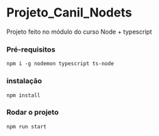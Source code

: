 # Projeto_Canil_Nodets

Projeto feito no módulo do curso Node + typescript

### Pré-requisitos

`npm i -g nodemon typescript ts-node`

### instalação

`npm install`

### Rodar o projeto

`npm run start`
